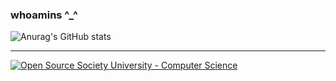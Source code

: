 ### whoamins ^_^
  
![Anurag's GitHub stats](https://github-readme-stats.vercel.app/api?username=whoamins&show_icons=true&theme=radical)
***
[![Open Source Society University - Computer Science](https://img.shields.io/badge/OSSU-computer--science-blue.svg)](https://github.com/ossu/computer-science)
